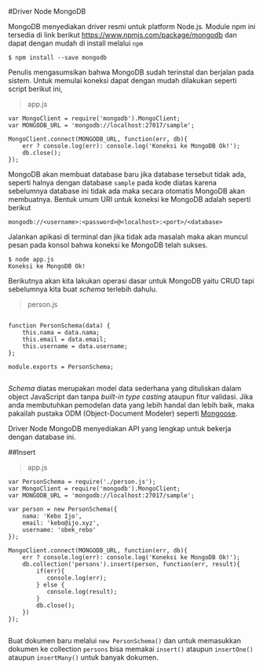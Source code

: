 #Driver Node MongoDB

MongoDB menyediakan driver resmi untuk platform Node.js. Module npm ini tersedia di link berikut https://www.npmjs.com/package/mongodb dan dapat dengan mudah di install melalui `npm`


    $ npm install --save mongodb


Penulis mengasumsikan bahwa MongoDB sudah terinstal dan berjalan pada sistem. Untuk memulai koneksi dapat dengan mudah dilakukan seperti script berikut ini,

> app.js

```
var MongoClient = require('mongodb').MongoClient; 
var MONGODB_URL = 'mongodb://localhost:27017/sample';

MongoClient.connect(MONGODB_URL, function(err, db){
    err ? console.log(err): console.log('Koneksi ke MongoDB Ok!');
    db.close();
});

```


MongoDB akan membuat database baru jika database tersebut tidak ada, seperti halnya dengan database `sample` pada kode diatas karena sebelumnya database ini tidak ada maka secara otomatis MongoDB akan membuatnya. Bentuk umum URI untuk koneksi ke MongoDB adalah seperti berikut


```
mongodb://<username>:<password>@<localhost>:<port>/<database>

```


Jalankan apikasi di terminal dan jika tidak ada masalah maka akan muncul pesan pada konsol bahwa koneksi ke MongoDB telah sukses.


    $ node app.js
    Koneksi ke MongoDB Ok!


Berikutnya akan kita lakukan operasi dasar untuk MongoDB yaitu CRUD tapi sebelumnya kita buat *schema*  terlebih dahulu.

> person.js

```

function PersonSchema(data) {
    this.nama = data.nama;
    this.email = data.email;
    this.username = data.username;          
};

module.exports = PersonSchema;


```

*Schema* diatas merupakan model data sederhana yang dituliskan dalam object JavaScript dan tanpa *built-in type casting* ataupun fitur validasi. Jika anda membutuhkan pemodelan data yang lebih handal dan lebih baik, maka pakailah pustaka ODM (Object-Document Modeler) seperti [Mongoose](http://mongoosejs.com/).


Driver Node MongoDB menyediakan API yang lengkap untuk bekerja dengan database ini. 


##Insert 




> app.js

```
var PersonSchema = require('./person.js');
var MongoClient = require('mongodb').MongoClient;
var MONGODB_URL = 'mongodb://localhost:27017/sample';

var person = new PersonSchema({
    nama: 'Kebo Ijo',
    email: 'kebo@ijo.xyz',
    username: 'obek_rebo'
});

MongoClient.connect(MONGODB_URL, function(err, db){
    err ? console.log(err): console.log('Koneksi ke MongoDB Ok!');
    db.collection('persons').insert(person, function(err, result){
        if(err){
           console.log(err);
        } else {
           console.log(result);
        }
        db.close();  
    })
});


```

Buat dokumen baru melalui `new PersonSchema()` dan untuk memasukkan dokumen ke collection `persons` bisa memakai `insert()` ataupun `insertOne()` ataupun `insertMany()` untuk banyak dokumen.

